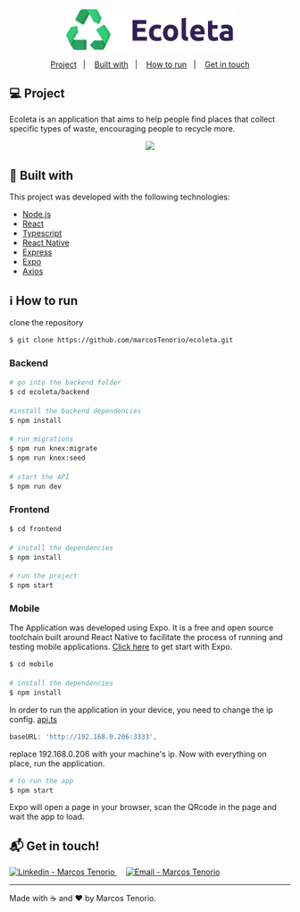 ![]()

<div align="center">
    <img src="https://github.com/marcosTenorio/ecoleta/blob/master/frontend/src/assets/logo.svg" width="300px"/>
</div>


<p align="center">
  <a href="#computer-project">Project</a>&nbsp;&nbsp;&nbsp;|&nbsp;&nbsp;&nbsp;
  <a href="#rocket-built-with">Built with</a>&nbsp;&nbsp;&nbsp;|&nbsp;&nbsp;&nbsp;
  <a href="#information_source-how-to-run">How to run</a>&nbsp;&nbsp;&nbsp;|&nbsp;&nbsp;&nbsp;
  <a href="#mailbox_with_mail-get-in-touch">Get in touch</a>
  </p>


## :computer: Project 
 Ecoleta is an application that aims to help people find places that collect specific types of waste, encouraging people to recycle more.

<p align="center">
  <img src="https://github.com/rocketseat-education/nlw-01-ominstack/blob/master/.github/ecoleta.png" >
</p>


## :rocket: Built with

This project was developed with the following technologies:

- [Node.js](https://nodejs.org/en/)
- [React](https://reactjs.org)
- [Typescript](https://www.typescriptlang.org/)
- [React Native](https://facebook.github.io/react-native/)
- [Express](https://expressjs.com/)
- [Expo](https://expo.io/)
- [Axios](https://www.npmjs.com/package/axios)




## :information_source: How to run

clone the repository
```sh
$ git clone https://github.com/marcosTenorio/ecoleta.git
```


### Backend
```bash
# go into the backend folder
$ cd ecoleta/backend

#install the backend dependencies
$ npm install

# run migrations
$ npm run knex:migrate
$ npm run knex:seed

# start the API
$ npm run dev
```

### Frontend
```bash
$ cd frontend

# install the dependencies
$ npm install

# run the project
$ npm start
```

### Mobile
The Application was developed using Expo. It is a free and open source toolchain built around React Native to facilitate the process of running and testing mobile applications. [Click here](https://expo.io/learn) to get start with Expo.
```bash
$ cd mobile

# install the dependencies
$ npm install
```
In order to run the application in your device, you need to change the ip config.
[api.ts](https://github.com/marcosTenorio/ecoleta/blob/master/mobile/src/services/api.ts)
```javascript
baseURL: 'http://192.168.0.206:3333',
```
replace 192.168.0.206 with your machine's ip.
Now with everything on place, run the application.
```bash
# to run the app
$ npm start
```
Expo will open a page in your browser, scan the QRcode in the page and wait the app to load.


## :mailbox_with_mail: Get in touch!
<a href="https://www.linkedin.com/in/marcos-tenorio12/" target="_blank" >
  <img alt="Linkedin - Marcos Tenorio" src="https://img.shields.io/badge/Linkedin--%23F8952D?style=social&logo=linkedin">
</a>&nbsp;&nbsp;&nbsp;
<a href="mailto:marcos.francajr@gmail.com" target="_blank" >
  <img alt="Email - Marcos Tenorio" src="https://img.shields.io/badge/Email--%23F8952D?style=social&logo=gmail">
</a> 

---

Made with :coffee: and ❤️ by Marcos Tenorio.
